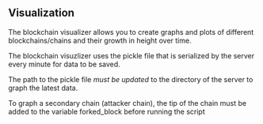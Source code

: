 ## Visualization

The blockchain visualizer allows you to create graphs and plots of different blockchains/chains and their growth in height over time.

The blockchain visuzlizer uses the pickle file that is serialized by the server every minute for data to be saved.  

The path to the pickle file *must be updated* to the directory of the server to graph the latest data.

To graph a secondary chain (attacker chain), the tip of the chain must be added to the variable forked_block before running the script
